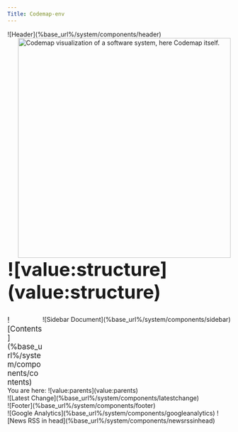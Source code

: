 ```yaml
---
Title: Codemap-env
---
```


<div class="container">
  ![Header](%base_url%/system/components/header)
  <div class="column span-24 last mainbody">
    <div style="float:right;margin-left:2em;"><img src="/files/cd/1dwosb4vd35jbrlyy07zlc43regd7b/awesome-software-visualization-of-codemap-software-cartography.gif" title="Codemap visualization of a software system, here Codemap itself." width="480" height="495" /></div>
    <style>hr { clear:left; } .contents p { text-align:justify; } .contents { font-size:larger; } h1.heading { font-size:3em; } </style>
    <h1 class="heading">![value:structure](value:structure)</h1>
    <div style="float:right;clear:right;" class="sidebar column span-6 prepend-2 last">![Sidebar Document](%base_url%/system/components/sidebar)</div>
    <div style="float:none;" class="contents column span-16">![Contents](%base_url%/system/components/contents)</div>
  </div>
  <div class="breadcrumb footnote">You are here: ![value:parents](value:parents)</div>
  <div class="footnote">![Latest Change](%base_url%/system/components/latestchange)</div>
  ![Footer](%base_url%/system/components/footer)
</div>
![Google Analytics](%base_url%/system/components/googleanalytics)
![News RSS in head](%base_url%/system/components/newsrssinhead)
